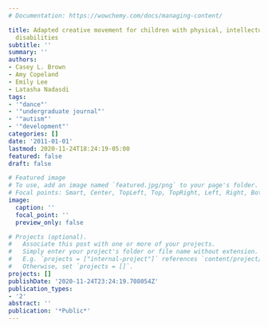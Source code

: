 ```yaml
---
# Documentation: https://wowchemy.com/docs/managing-content/

title: Adapted creative movement for children with physical, intellectual, and developmental
  disabilities
subtitle: ''
summary: ''
authors:
- Casey L. Brown
- Amy Copeland
- Emily Lee
- Latasha Nadasdi
tags: 
- '"dance"'
- '"undergraduate journal"'
- '"autism"'
- '"development"'
categories: []
date: '2011-01-01'
lastmod: 2020-11-24T18:24:19-05:00
featured: false
draft: false

# Featured image
# To use, add an image named `featured.jpg/png` to your page's folder.
# Focal points: Smart, Center, TopLeft, Top, TopRight, Left, Right, BottomLeft, Bottom, BottomRight.
image:
  caption: ''
  focal_point: ''
  preview_only: false

# Projects (optional).
#   Associate this post with one or more of your projects.
#   Simply enter your project's folder or file name without extension.
#   E.g. `projects = ["internal-project"]` references `content/project/deep-learning/index.md`.
#   Otherwise, set `projects = []`.
projects: []
publishDate: '2020-11-24T23:24:19.708054Z'
publication_types:
- '2'
abstract: ''
publication: '*Public*'
---
```

